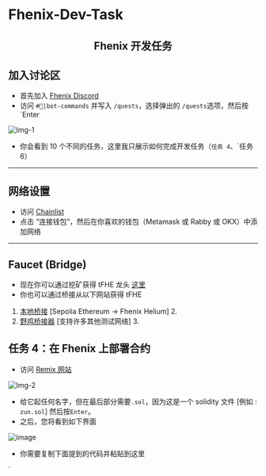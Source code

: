 # Fhenix-Dev-Task
<h2 align=center> Fhenix 开发任务 </h2>

## 加入讨论区
- 首先加入 [Fhenix Discord](https://discord.gg/fhenix-io)
- 访问 `#🤖|bot-commands` 并写入 `/quests`，选择弹出的 `/quests`选项，然后按 `Enter

![Img-1](https://github.com/user-attachments/assets/30f7abde-4ab0-4d7b-9b53-4101a7028e7e)

- 你会看到 10 个不同的任务，这里我只展示如何完成开发任务（`任务 4`、`任务 6）

---

## 网络设置
- 访问 [Chainlist](https://chainlist.org/?testnets=true&search=Fhenix+Helium)
- 点击 “连接钱包”，然后在你喜欢的钱包（Metamask 或 Rabby 或 OKX）中添加网络

---

## Faucet (Bridge)
- 现在你可以通过挖矿获得 tFHE 龙头 [这里](https://get-helium.fhenix.zone/)
- 你也可以通过桥接从以下网站获得 tFHE

1. [本地桥接](https://bridge.helium.fhenix.zone/) [Sepolia Ethereum -> Fhenix Helium] 2.
2. [野鸡桥接器](https://testnet.pheasant.network/) [支持许多其他测试网络] 3.

## 任务 4：在 Fhenix 上部署合约
- 访问 [Remix 网站](https://remix.ethereum.org)
  
![Img-2](https://github.com/user-attachments/assets/f186a74b-3287-478a-a14b-7ca267aa9f18)

- 给它起任何名字，但在最后部分需要`.sol`，因为这是一个 solidity 文件 [例如 : `zun.sol`] 然后按`Enter`。
- 之后，您将看到如下界面 

![image](https://github.com/user-attachments/assets/b9a9a624-2733-4393-b014-b4e995e01c0c)

- 你需要复制下面提到的代码并粘贴到这里

`
